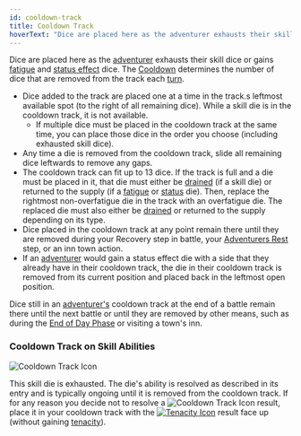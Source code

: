 ```yaml
---
id: cooldown-track
title: Cooldown Track
hoverText: "Dice are placed here as the adventurer exhausts their skill dice or gains fatigue and status effect dice."
---
```


Dice are placed here as the [adventurer](/docs/all/glossary/adventurer) exhausts their skill dice or gains [fatigue](/docs/all/glossary/fatigue) and [status effect](/docs/all/status-effects/) dice. The [Cooldown](/docs/all/stats/cooldown) determines the number of dice that are removed from the track each [turn](/docs/all/glossary/turn).

- Dice added to the track are placed one at a time in the track.s leftmost available spot (to the right of all remaining dice). While a skill die is in the cooldown track, it is not available.
  - If multiple dice must be placed in the cooldown track at the same time, you can place those dice in the order you choose (including exhausted skill dice).
- Any time a die is removed from the cooldown track, slide all remaining dice leftwards to remove any gaps.
- The cooldown track can fit up to 13 dice. If the track is full and a die must be placed in it, that die must either be [drained](/docs/all/glossary/drained) (if a skill die) or returned to the supply (if a [fatigue](/docs/all/glossary/fatigue) or [status](/docs/all/status-effects/) die). Then, replace the rightmost non-overfatigue die in the track with an overfatigue die. The replaced die must also either be [drained](/docs/all/glossary/drained) or returned to the supply depending on its type.
- Dice placed in the cooldown track at any point remain there until they are removed during your Recovery step in battle, your [Adventurers Rest](/docs/all/day/end-of-day-phase) step, or an inn town action.
- If an [adventurer](/docs/all/glossary/adventurer) would gain a status effect die with a side that they already have in their cooldown track, the die in their cooldown track is removed from its current position and placed back in the leftmost open position.

Dice still in an [adventurer's](/docs/all/glossary/adventurer) cooldown track at the end of a battle remain there until the next battle or until they are removed by other means, such as during the [End of Day Phase](/docs/all/day/end-of-day-phase) or visiting a town's inn.

### Cooldown Track on Skill Abilities

<img src="/icons/cooldown-track.svg" alt="Cooldown Track Icon" />

This skill die is exhausted. The die's ability is resolved as described in its entry and is typically ongoing until it is removed from the cooldown track. If for any reason you decide not to resolve a <img src="/icons/cooldown-track.svg" alt="Cooldown Track Icon" class="icon-svg" /> result, place it in your cooldown track with the [<img src="/icons/tenacity.svg" alt="Tenacity Icon" class="icon-svg"/>](/docs/all/glossary/tenacity) result face up (without gaining [tenacity](/docs/all/glossary/tenacity)).
